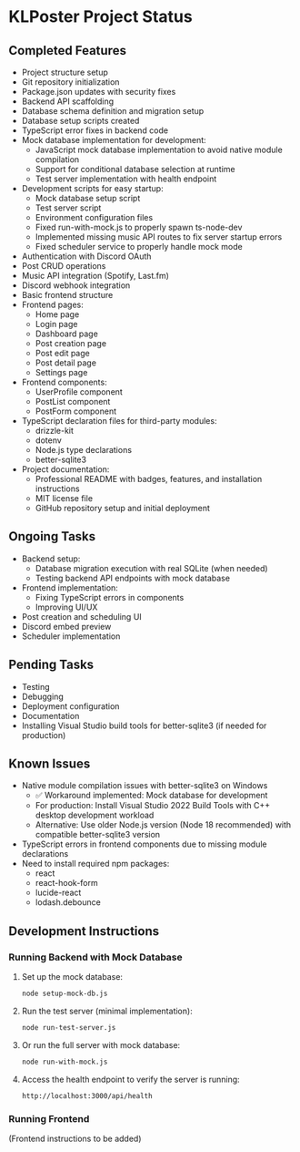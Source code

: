 # KLPoster Project Status

## Completed Features

- Project structure setup
- Git repository initialization
- Package.json updates with security fixes
- Backend API scaffolding
- Database schema definition and migration setup
- Database setup scripts created
- TypeScript error fixes in backend code
- Mock database implementation for development:
  - JavaScript mock database implementation to avoid native module compilation
  - Support for conditional database selection at runtime
  - Test server implementation with health endpoint
- Development scripts for easy startup:
  - Mock database setup script
  - Test server script
  - Environment configuration files
  - Fixed run-with-mock.js to properly spawn ts-node-dev
  - Implemented missing music API routes to fix server startup errors
  - Fixed scheduler service to properly handle mock mode
- Authentication with Discord OAuth
- Post CRUD operations
- Music API integration (Spotify, Last.fm)
- Discord webhook integration
- Basic frontend structure
- Frontend pages:
  - Home page
  - Login page
  - Dashboard page
  - Post creation page
  - Post edit page
  - Post detail page
  - Settings page
- Frontend components:
  - UserProfile component
  - PostList component
  - PostForm component
- TypeScript declaration files for third-party modules:
  - drizzle-kit
  - dotenv
  - Node.js type declarations
  - better-sqlite3
- Project documentation:
  - Professional README with badges, features, and installation instructions
  - MIT license file
  - GitHub repository setup and initial deployment

## Ongoing Tasks

- Backend setup:
  - Database migration execution with real SQLite (when needed)
  - Testing backend API endpoints with mock database
- Frontend implementation:
  - Fixing TypeScript errors in components
  - Improving UI/UX
- Post creation and scheduling UI
- Discord embed preview
- Scheduler implementation

## Pending Tasks

- Testing
- Debugging
- Deployment configuration
- Documentation
- Installing Visual Studio build tools for better-sqlite3 (if needed for production)

## Known Issues

- Native module compilation issues with better-sqlite3 on Windows
  - ✅ Workaround implemented: Mock database for development
  - For production: Install Visual Studio 2022 Build Tools with C++ desktop development workload
  - Alternative: Use older Node.js version (Node 18 recommended) with compatible better-sqlite3 version
- TypeScript errors in frontend components due to missing module declarations
- Need to install required npm packages:
  - react
  - react-hook-form
  - lucide-react
  - lodash.debounce

## Development Instructions

### Running Backend with Mock Database

1. Set up the mock database:

   ```bash
   node setup-mock-db.js
   ```

2. Run the test server (minimal implementation):
   ```bash
   node run-test-server.js
   ```
3. Or run the full server with mock database:

   ```bash
   node run-with-mock.js
   ```

4. Access the health endpoint to verify the server is running:
   ```
   http://localhost:3000/api/health
   ```

### Running Frontend

(Frontend instructions to be added)

